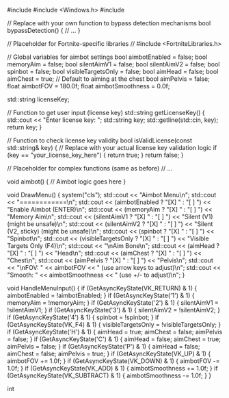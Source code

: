 #include <iostream>
#include <Windows.h>
#include <string>

// Replace with your own function to bypass detection mechanisms
bool bypassDetection() {
    // ...
}

// Placeholder for Fortnite-specific libraries
// #include <FortniteLibraries.h>

// Global variables for aimbot settings
bool aimbotEnabled = false;
bool memoryAim = false;
bool silentAimV1 = false;
bool silentAimV2 = false;
bool spinbot = false;
bool visibleTargetsOnly = false;
bool aimHead = false;
bool aimChest = true;  // Default to aiming at the chest
bool aimPelvis = false;
float aimbotFOV = 180.0f;
float aimbotSmoothness = 0.0f;

std::string licenseKey;

// Function to get user input (license key)
std::string getLicenseKey() {
    std::cout << "Enter license key: ";
    std::string key;
    std::getline(std::cin, key);
    return key;
}

// Function to check license key validity
bool isValidLicense(const std::string& key) {
    // Replace with your actual license key validation logic
    if (key == "your_license_key_here") {
        return true;
    }
    return false;
}

// Placeholder for complex functions (same as before)
// ...

void aimbot() {
    // Aimbot logic goes here
}

void DrawMenu() {
    system("cls");
    std::cout << "Aimbot Menu\n";
    std::cout << "============\n";
    std::cout << (aimbotEnabled ? "[X] " : "[ ] ") << "Enable Aimbot (ENTER)\n";
    std::cout << (memoryAim ? "[X] " : "[ ] ") << "Memory Aim\n";
    std::cout << (silentAimV1 ? "[X] " : "[ ] ") << "Silent (V1) (might be unsafe)\n";
    std::cout << (silentAimV2 ? "[X] " : "[ ] ") << "Silent (V2, sticky) (might be unsafe)\n";
    std::cout << (spinbot ? "[X] " : "[ ] ") << "Spinbot\n";
    std::cout << (visibleTargetsOnly ? "[X] " : "[ ] ") << "Visible Targets Only (F4)\n";
    std::cout << "\nAim Bone\n";
    std::cout << (aimHead ? "[X] " : "[ ] ") << "Head\n";
    std::cout << (aimChest ? "[X] " : "[ ] ") << "Chest\n";
    std::cout << (aimPelvis ? "[X] " : "[ ] ") << "Pelvis\n";
    std::cout << "\nFOV: " << aimbotFOV << " (use arrow keys to adjust)\n";
    std::cout << "Smooth: " << aimbotSmoothness << " (use +/- to adjust)\n";
}

void HandleMenuInput() {
    if (GetAsyncKeyState(VK_RETURN) & 1) {
        aimbotEnabled = !aimbotEnabled;
    }
    if (GetAsyncKeyState('1') & 1) {
        memoryAim = !memoryAim;
    }
    if (GetAsyncKeyState('2') & 1) {
        silentAimV1 = !silentAimV1;
    }
    if (GetAsyncKeyState('3') & 1) {
        silentAimV2 = !silentAimV2;
    }
    if (GetAsyncKeyState('4') & 1) {
        spinbot = !spinbot;
    }
    if (GetAsyncKeyState(VK_F4) & 1) {
        visibleTargetsOnly = !visibleTargetsOnly;
    }
    if (GetAsyncKeyState('H') & 1) {
        aimHead = true;
        aimChest = false;
        aimPelvis = false;
    }
    if (GetAsyncKeyState('C') & 1) {
        aimHead = false;
        aimChest = true;
        aimPelvis = false;
    }
    if (GetAsyncKeyState('P') & 1) {
        aimHead = false;
        aimChest = false;
        aimPelvis = true;
    }
    if (GetAsyncKeyState(VK_UP) & 1) {
        aimbotFOV += 1.0f;
    }
    if (GetAsyncKeyState(VK_DOWN) & 1) {
        aimbotFOV -= 1.0f;
    }
    if (GetAsyncKeyState(VK_ADD) & 1) {
        aimbotSmoothness += 1.0f;
    }
    if (GetAsyncKeyState(VK_SUBTRACT) & 1) {
        aimbotSmoothness -= 1.0f;
    }
}

int
